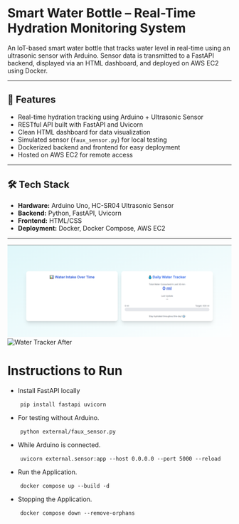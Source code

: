 # Smart Water Bottle – Real-Time Hydration Monitoring System

An IoT-based smart water bottle that tracks water level in real-time using an ultrasonic sensor with Arduino. Sensor data is transmitted to a FastAPI backend, displayed via an HTML dashboard, and deployed on AWS EC2 using Docker.

---

## 🚀 Features

- Real-time hydration tracking using Arduino + Ultrasonic Sensor
- RESTful API built with FastAPI and Uvicorn
- Clean HTML dashboard for data visualization
- Simulated sensor (`faux_sensor.py`) for local testing
- Dockerized backend and frontend for easy deployment
- Hosted on AWS EC2 for remote access

---

## 🛠 Tech Stack

- **Hardware:** Arduino Uno, HC-SR04 Ultrasonic Sensor
- **Backend:** Python, FastAPI, Uvicorn
- **Frontend:** HTML/CSS
- **Deployment:** Docker, Docker Compose, AWS EC2

---


![Water Tracker Before](Assets/Before.png)
![Water Tracker After](Assets/Screenshot(37).png)

# Instructions to Run

- Install FastAPI locally

```
    pip install fastapi uvicorn
```

- For testing without Arduino.

```
    python external/faux_sensor.py
```

- While Arduino is connected.

```
    uvicorn external.sensor:app --host 0.0.0.0 --port 5000 --reload
```

- Run the Application.

```
    docker compose up --build -d
```

- Stopping the Application.

```
    docker compose down --remove-orphans
```
